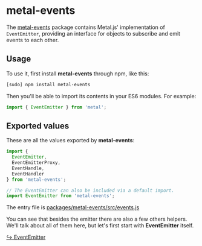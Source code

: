 # metal-events

The [metal-events](https://github.com/metal/metal.js/tree/master/packages/metal-events)
package contains Metal.js' implementation of `EventEmitter`, providing an
interface for objects to subscribe and emit events to each other.

## Usage

To use it, first install **metal-events** through npm, like this:
```sh
[sudo] npm install metal-events
```

Then you'll be able to import its contents in your ES6 modules. For example:

```js
import { EventEmitter } from 'metal';
```

## Exported values

These are all the values exported by **metal-events**:

```js
import {
  EventEmitter,
  EventEmitterProxy,
  EventHandle,
  EventHandler
} from 'metal-events';

// The EventEmitter can also be included via a default import.
import EventEmitter from 'metal-events';
```

The entry file is
[packages/metal-events/src/events.js](https://github.com/metal/metal.js/blob/master/packages/metal-events/src/events.js)

You can see that besides the emitter there are also a few others helpers. We'll
talk about all of them here, but let's first start with **EventEmitter** itself.

[↪ EventEmitter](metal-events/EventEmitter.md)

